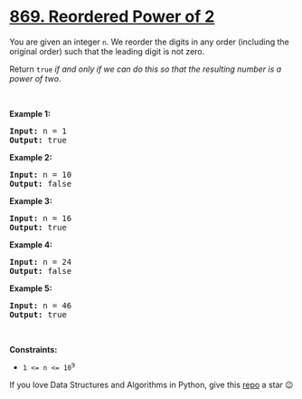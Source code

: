 # [869. Reordered Power of 2][title]

<p>You are given an integer <code>n</code>. We reorder the digits in any order (including the original order) such that the leading digit is not zero.</p>
<p>Return <code>true</code> <em>if and only if we can do this so that the resulting number is a power of two</em>.</p>
<p> </p>
<p><strong>Example 1:</strong></p>
<pre><strong>Input:</strong> n = 1
<strong>Output:</strong> true
</pre>
<p><strong>Example 2:</strong></p>
<pre><strong>Input:</strong> n = 10
<strong>Output:</strong> false
</pre>
<p><strong>Example 3:</strong></p>
<pre><strong>Input:</strong> n = 16
<strong>Output:</strong> true
</pre>
<p><strong>Example 4:</strong></p>
<pre><strong>Input:</strong> n = 24
<strong>Output:</strong> false
</pre>
<p><strong>Example 5:</strong></p>
<pre><strong>Input:</strong> n = 46
<strong>Output:</strong> true
</pre>
<p> </p>
<p><strong>Constraints:</strong></p>
<ul>
<li><code>1 &lt;= n &lt;= 10<sup>9</sup></code></li>
</ul>


If you love Data Structures and Algorithms in Python, give this [repo][me] a star :wink:

[title]: https://leetcode.com/problems/reordered-power-of-2
[me]: https://github.com/bumblebee211196/awesome-python-leetcode